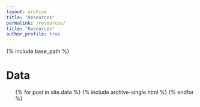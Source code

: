 ```yaml
---
layout: archive
title: "Resources"
permalink: /resources/
title: "Resources"
author_profile: true
---
```



{% include base_path %}


Data
======

<ul> {% for post in site.data %}
  {% include archive-single.html %}
{% endfor %} </ul>

